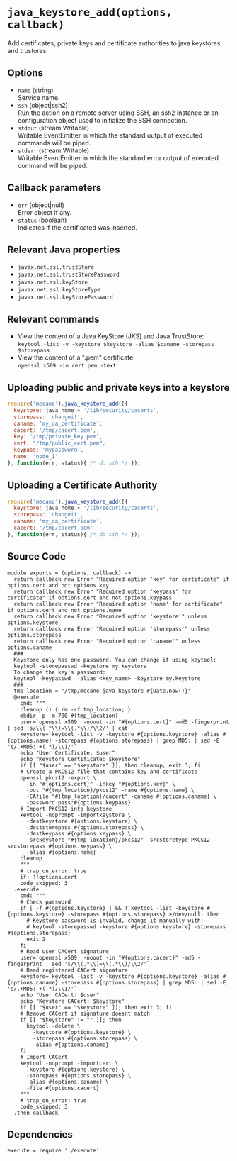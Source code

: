 
# `java_keystore_add(options, callback)` 

Add certificates, private keys and certificate authorities to java keystores
and trustores.

## Options

*   `name` (string)   
    Service name.   
*   `ssh` (object|ssh2)   
    Run the action on a remote server using SSH, an ssh2 instance or an
    configuration object used to initialize the SSH connection.   
*   `stdout` (stream.Writable)   
    Writable EventEmitter in which the standard output of executed commands will
    be piped.   
*   `stderr` (stream.Writable)   
    Writable EventEmitter in which the standard error output of executed command
    will be piped.   

## Callback parameters

*   `err` (object|null)   
    Error object if any.   
*   `status` (boolean)   
    Indicates if the certificated was inserted.   

## Relevant Java properties

*   `javax.net.ssl.trustStore`   
*   `javax.net.ssl.trustStorePassword`   
*   `javax.net.ssl.keyStore`   
*   `javax.net.ssl.keyStoreType`   
*   `javax.net.ssl.keyStorePassword`  

## Relevant commands

*   View the content of a Java KeyStore (JKS) and Java TrustStore:   
   `keytool -list -v -keystore $keystore -alias $caname -storepass $storepass`
*   View the content of a ".pem" certificate:   
    `openssl x509 -in cert.pem -text`

## Uploading public and private keys into a keystore

```js
require('mecano').java_keystore_add([{
  keystore: java_home + '/lib/security/cacerts',
  storepass: 'changeit',
  caname: 'my_ca_certificate',
  cacert: '/tmp/cacert.pem',
  key: "/tmp/private_key.pem",
  cert: "/tmp/public_cert.pem",
  keypass: 'mypassword',
  name: 'node_1'
}, function(err, status){ /* do sth */ });
```

## Uploading a Certificate Authority

```js
require('mecano').java_keystore_add([{
  keystore: java_home + '/lib/security/cacerts',
  storepass: 'changeit',
  caname: 'my_ca_certificate',
  cacert: '/tmp/cacert.pem'
}, function(err, status){ /* do sth */ });
```

## Source Code

    module.exports = (options, callback) ->
      return callback new Error "Required option 'key' for certificate" if options.cert and not options.key
      return callback new Error "Required option 'keypass' for certificate" if options.cert and not options.keypass
      return callback new Error "Required option 'name' for certificate" if options.cert and not options.name
      return callback new Error "Required option 'keystore'" unless options.keystore
      return callback new Error "Required option 'storepass'" unless options.storepass
      return callback new Error "Required option 'caname'" unless options.caname
      ###
      Keystore only has one password. You can change it using keytool:
      keytool -storepasswd -keystore my.keystore
      To change the key's password:
      keytool -keypasswd  -alias <key_name> -keystore my.keystore
      ###
      tmp_location = "/tmp/mecano_java_keystore_#{Date.now()}"
      @execute
        cmd: """
        cleanup () { rm -rf tmp_location; }
        mkdir -p -m 700 #{tmp_location}
        user=`openssl x509  -noout -in "#{options.cert}" -md5 -fingerprint | sed 's/\\(.*\\)=\\(.*\\)/\\2/' | cat`
        keystore=`keytool -list -v -keystore #{options.keystore} -alias #{options.name} -storepass #{options.storepass} | grep MD5: | sed -E 's/.+MD5: +(.*)/\\1/'`
        echo "User Certificate: $user"
        echo "Keystore Certificate: $keystore"
        if [[ "$user" == "$keystore" ]]; then cleanup; exit 3; fi
        # Create a PKCS12 file that contains key and certificate
        openssl pkcs12 -export \
          -in "#{options.cert}" -inkey "#{options.key}" \
          -out "#{tmp_location}/pkcs12" -name #{options.name} \
          -CAfile "#{tmp_location}/cacert" -caname #{options.caname} \
          -password pass:#{options.keypass}
        # Import PKCS12 into keystore
        keytool -noprompt -importkeystore \
          -destkeystore #{options.keystore} \
          -deststorepass #{options.storepass} \
          -destkeypass #{options.keypass} \
          -srckeystore "#{tmp_location}/pkcs12" -srcstoretype PKCS12 -srcstorepass #{options.keypass} \
          -alias #{options.name}
        cleanup
        """
        # trap_on_error: true
        if: !!options.cert
        code_skipped: 3
      .execute
        cmd: """
        # Check password
        if [ -f #{options.keystore} ] && ! keytool -list -keystore #{options.keystore} -storepass #{options.storepass} >/dev/null; then
          # Keystore password is invalid, change it manually with:
          # keytool -storepasswd -keystore #{options.keystore} -storepass #{options.storepass}
          exit 2
        fi
        # Read user CACert signature
        user=`openssl x509  -noout -in "#{options.cacert}" -md5 -fingerprint | sed 's/\\(.*\\)=\\(.*\\)/\\2/'`
        # Read registered CACert signature
        keystore=`keytool -list -v -keystore #{options.keystore} -alias #{options.caname} -storepass #{options.storepass} | grep MD5: | sed -E 's/.+MD5: +(.*)/\\1/'`
        echo "User CACert: $user"
        echo "Keystore CACert: $keystore"
        if [[ "$user" == "$keystore" ]]; then exit 3; fi
        # Remove CACert if signature doesnt match
        if [[ "$keystore" != "" ]]; then
          keytool -delete \
            -keystore #{options.keystore} \
            -storepass #{options.storepass} \
            -alias #{options.caname}
        fi
        # Import CACert
        keytool -noprompt -importcert \
          -keystore #{options.keystore} \
          -storepass #{options.storepass} \
          -alias #{options.caname} \
          -file #{options.cacert}
        """
        # trap_on_error: true
        code_skipped: 3
      .then callback

## Dependencies

    execute = require './execute'



